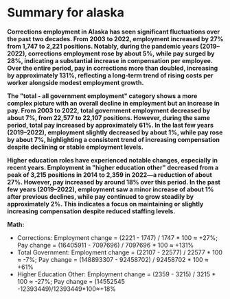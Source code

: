 # Summary for alaska

**Corrections employment in Alaska has seen significant fluctuations over the past two decades. From 2003 to 2022, employment increased by 27% from 1,747 to 2,221 positions. Notably, during the pandemic years (2019–2022), corrections employment rose by about 5%, while pay surged by 28%, indicating a substantial increase in compensation per employee. Over the entire period, pay in corrections more than doubled, increasing by approximately 131%, reflecting a long-term trend of rising costs per worker alongside modest employment growth.**

**The "total - all government employment" category shows a more complex picture with an overall decline in employment but an increase in pay. From 2003 to 2022, total government employment decreased by about 7%, from 22,577 to 22,107 positions. However, during the same period, total pay increased by approximately 61%. In the last few years (2019–2022), employment slightly decreased by about 1%, while pay rose by about 7%, highlighting a consistent trend of increasing compensation despite declining or stable employment levels.**

**Higher education roles have experienced notable changes, especially in recent years. Employment in "higher education other" decreased from a peak of 3,215 positions in 2014 to 2,359 in 2022—a reduction of about 27%. However, pay increased by around 18% over this period. In the past few years (2019–2022), employment saw a minor increase of about 1% after previous declines, while pay continued to grow steadily by approximately 2%. This indicates a focus on maintaining or slightly increasing compensation despite reduced staffing levels.**

**Math:**
- Corrections: Employment change = (2221 - 1747) / 1747 * 100 ≈ +27%; Pay change = (16405911 - 7097696) / 7097696 * 100 ≈ +131%
- Total Government: Employment change = (22107 - 22577) / 22577 * 100 ≈ -7%; Pay change = (148893307 - 92458702) / 92458702 * 100 ≈ +61%
- Higher Education Other: Employment change = (2359 - 3215) / 3215 * 100 ≈ -27%; Pay change = (14552545 -12393449)/12393449*100≈+18%